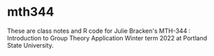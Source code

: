 # mth344
These are class notes and R code for Julie Bracken's MTH-344 : Introduction to Group Theory Application Winter term 2022 at Portland State University.
